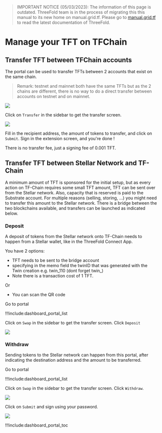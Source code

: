 > IMPORTANT NOTICE (05/03/2023): 
The information of this page is outdated. ThreeFold team is in the process of migrating this this manual to its new home on manual.grid.tf. Please go to [manual.grid.tf](https://manual.grid.tf/) to read the latest documentation of ThreeFold.

# Manage your TFT on TFChain

## Transfer TFT between TFChain accounts

The portal can be used to transfer TFTs between 2 accounts that exist on the same chain.

> Remark: testnet and mainnet both have the same TFTs but as the 2 chains are different, there is no way to do a direct transfer between accounts on testnet and on mainnet.

![ ](img/dashboard_portal_transfer.png ':size=600')

Click on `Transfer` in the sidebar to get the transfer screen.

![ ](img/dashboard_portal_transfer_detail.png ':size=300')

Fill in the recipient address, the amount of tokens to transfer, and click on `Submit`. Sign in the extension screen, and you're done !

There is no transfer fee, just a signing fee of 0.001 TFT.

## Transfer TFT between Stellar Network and TF-Chain

A minimum amount of TFT is sponsored for the initial setup, but as every action on TF-Chain requires some small TFT amount, TFT can be sent over from the Stellar network.
Also, capacity that is reserved is paid to the Substrate account. For multiple reasons (selling, storing, ...) you might need to transfer this amount to the Stellar network. There is a bridge between the two blockchains available, and transfers can be launched as indicated below.

### Deposit

A deposit of tokens from the Stellar network onto TF-Chain needs to happen from a Stellar wallet, like in the ThreeFold Connect App.

You have 2 options:

- TFT needs to be sent to the bridge account
- specifying in the memo field the twinID that was generated with the Twin creation e.g. twin_110 (dont forget twin_)
- Note there is a transaction cost of 1 TFT.

Or

- You can scan the QR code

Go to portal

!!!include:dashboard_portal_list

Click on `Swap` in the sidebar to get the transfer screen. Click `Deposit`

![ ](img/dashboard_portal_deposit_tft.png ':size=400')

### Withdraw

Sending tokens to the Stellar network can happen from this portal, after indicating the destination address and the amount to be transferred.

Go to portal

!!!include:dashboard_portal_list

Click on `Swap` in the sidebar to get the transfer screen. Click `Withdraw`.

![ ](img/dashboard_portal_withdraw_tft.png ':size=400')

Click on `Submit` and sign using your password.

![ ](img/dashboard_portal_transaction_sign.png ':size=400')

!!!include:dashboard_portal_toc
